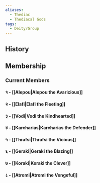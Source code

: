 ```yaml
---
aliases:
  - Thediac
  - Thediacal Gods
tags:
  - Deity/Group
---
```

## History
## Membership
### Current Members
#### १ - [[Alepou|Alepou the Avaricious]]
#### २ - [[Elafi|Elafi the Fleeting]]
#### ३ - [[Vodi|Vodi the Kindhearted]]
#### ४ - [[Karcharias|Karcharias the Defender]]
#### ५ - [[Thrafsi|Thrafsi the Vicious]]
#### ६ - [[Geraki|Geraki the Blazing]]
#### ७ - [[Koraki|Koraki the Clever]]
#### ८ - [[Atromi|Atromi the Vengeful]]